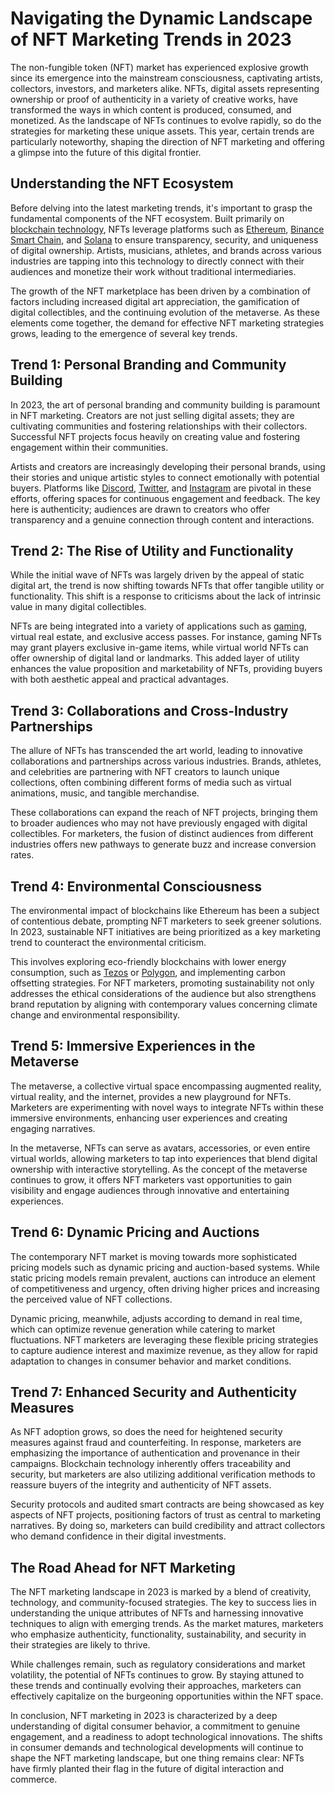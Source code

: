 # Navigating the Dynamic Landscape of NFT Marketing Trends in 2023

The non-fungible token (NFT) market has experienced explosive growth since its emergence into the mainstream consciousness, captivating artists, collectors, investors, and marketers alike. NFTs, digital assets representing ownership or proof of authenticity in a variety of creative works, have transformed the ways in which content is produced, consumed, and monetized. As the landscape of NFTs continues to evolve rapidly, so do the strategies for marketing these unique assets. This year, certain trends are particularly noteworthy, shaping the direction of NFT marketing and offering a glimpse into the future of this digital frontier.

## Understanding the NFT Ecosystem

Before delving into the latest marketing trends, it's important to grasp the fundamental components of the NFT ecosystem. Built primarily on [blockchain technology](https://www.ibm.com/topics/what-is-blockchain), NFTs leverage platforms such as [Ethereum](https://ethereum.org/en/), [Binance Smart Chain](https://www.bnbchain.org/en), and [Solana](https://solana.com/) to ensure transparency, security, and uniqueness of digital ownership. Artists, musicians, athletes, and brands across various industries are tapping into this technology to directly connect with their audiences and monetize their work without traditional intermediaries.

The growth of the NFT marketplace has been driven by a combination of factors including increased digital art appreciation, the gamification of digital collectibles, and the continuing evolution of the metaverse. As these elements come together, the demand for effective NFT marketing strategies grows, leading to the emergence of several key trends.

## Trend 1: Personal Branding and Community Building

In 2023, the art of personal branding and community building is paramount in NFT marketing. Creators are not just selling digital assets; they are cultivating communities and fostering relationships with their collectors. Successful NFT projects focus heavily on creating value and fostering engagement within their communities.

Artists and creators are increasingly developing their personal brands, using their stories and unique artistic styles to connect emotionally with potential buyers. Platforms like [Discord](https://discord.com/), [Twitter](https://twitter.com/), and [Instagram](https://www.instagram.com/) are pivotal in these efforts, offering spaces for continuous engagement and feedback. The key here is authenticity; audiences are drawn to creators who offer transparency and a genuine connection through content and interactions.

## Trend 2: The Rise of Utility and Functionality

While the initial wave of NFTs was largely driven by the appeal of static digital art, the trend is now shifting towards NFTs that offer tangible utility or functionality. This shift is a response to criticisms about the lack of intrinsic value in many digital collectibles.

NFTs are being integrated into a variety of applications such as [gaming](https://decrypt.co/93329/nft-gaming-everything-you-need-to-know), virtual real estate, and exclusive access passes. For instance, gaming NFTs may grant players exclusive in-game items, while virtual world NFTs can offer ownership of digital land or landmarks. This added layer of utility enhances the value proposition and marketability of NFTs, providing buyers with both aesthetic appeal and practical advantages.

## Trend 3: Collaborations and Cross-Industry Partnerships

The allure of NFTs has transcended the art world, leading to innovative collaborations and partnerships across various industries. Brands, athletes, and celebrities are partnering with NFT creators to launch unique collections, often combining different forms of media such as virtual animations, music, and tangible merchandise.

These collaborations can expand the reach of NFT projects, bringing them to broader audiences who may not have previously engaged with digital collectibles. For marketers, the fusion of distinct audiences from different industries offers new pathways to generate buzz and increase conversion rates.

## Trend 4: Environmental Consciousness

The environmental impact of blockchains like Ethereum has been a subject of contentious debate, prompting NFT marketers to seek greener solutions. In 2023, sustainable NFT initiatives are being prioritized as a key marketing trend to counteract the environmental criticism.

This involves exploring eco-friendly blockchains with lower energy consumption, such as [Tezos](https://tezos.com/) or [Polygon](https://polygon.technology/), and implementing carbon offsetting strategies. For NFT marketers, promoting sustainability not only addresses the ethical considerations of the audience but also strengthens brand reputation by aligning with contemporary values concerning climate change and environmental responsibility.

## Trend 5: Immersive Experiences in the Metaverse

The metaverse, a collective virtual space encompassing augmented reality, virtual reality, and the internet, provides a new playground for NFTs. Marketers are experimenting with novel ways to integrate NFTs within these immersive environments, enhancing user experiences and creating engaging narratives.

In the metaverse, NFTs can serve as avatars, accessories, or even entire virtual worlds, allowing marketers to tap into experiences that blend digital ownership with interactive storytelling. As the concept of the metaverse continues to grow, it offers NFT marketers vast opportunities to gain visibility and engage audiences through innovative and entertaining experiences.

## Trend 6: Dynamic Pricing and Auctions

The contemporary NFT market is moving towards more sophisticated pricing models such as dynamic pricing and auction-based systems. While static pricing models remain prevalent, auctions can introduce an element of competitiveness and urgency, often driving higher prices and increasing the perceived value of NFT collections.

Dynamic pricing, meanwhile, adjusts according to demand in real time, which can optimize revenue generation while catering to market fluctuations. NFT marketers are leveraging these flexible pricing strategies to capture audience interest and maximize revenue, as they allow for rapid adaptation to changes in consumer behavior and market conditions.

## Trend 7: Enhanced Security and Authenticity Measures

As NFT adoption grows, so does the need for heightened security measures against fraud and counterfeiting. In response, marketers are emphasizing the importance of authentication and provenance in their campaigns. Blockchain technology inherently offers traceability and security, but marketers are also utilizing additional verification methods to reassure buyers of the integrity and authenticity of NFT assets.

Security protocols and audited smart contracts are being showcased as key aspects of NFT projects, positioning factors of trust as central to marketing narratives. By doing so, marketers can build credibility and attract collectors who demand confidence in their digital investments.

## The Road Ahead for NFT Marketing

The NFT marketing landscape in 2023 is marked by a blend of creativity, technology, and community-focused strategies. The key to success lies in understanding the unique attributes of NFTs and harnessing innovative techniques to align with emerging trends. As the market matures, marketers who emphasize authenticity, functionality, sustainability, and security in their strategies are likely to thrive.

While challenges remain, such as regulatory considerations and market volatility, the potential of NFTs continues to grow. By staying attuned to these trends and continually evolving their approaches, marketers can effectively capitalize on the burgeoning opportunities within the NFT space.

In conclusion, NFT marketing in 2023 is characterized by a deep understanding of digital consumer behavior, a commitment to genuine engagement, and a readiness to adopt technological innovations. The shifts in consumer demands and technological developments will continue to shape the NFT marketing landscape, but one thing remains clear: NFTs have firmly planted their flag in the future of digital interaction and commerce.